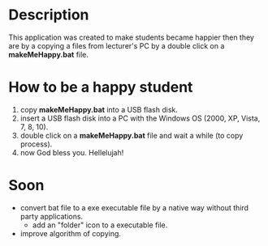 # Description #
This application was created to make students became happier then they are by a copying a files from lecturer's PC by a double click on a **makeMeHappy.bat** file.

# How to be a happy student #

1. copy **makeMeHappy.bat** into a USB flash disk.
2. insert a USB flash disk into a PC with the Windows OS (2000, XP, Vista, 7, 8, 10).
3. double click on a **makeMeHappy.bat** file and wait a while (to copy process).
4. now God bless you. Hellelujah!


# Soon #

- convert bat file to a exe executable file by a native way without third party applications.
	- add an "folder" icon to a executable file.
- improve algorithm of copying.
